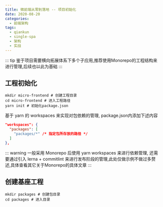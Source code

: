 ```yaml
---
title: 微前端从零到落地 -- 项目初始化
date: 2020-08-20
categories:
  - 前端架构
tags:
  - qiankun
  - single-spa
  - 架构
  - 实战
---
```


::: tip
鉴于项目需要横向拓展体系下多个子应用,推荐使用Monorepo的工程结构来进行管理,后续也以此为基础
:::

## 工程初始化

```shell
mkdir micro-frontend # 创建工程目录
cd micro-frontend # 进入工程路径
yarn init # 初始化package.json
```

基于 yarn 的 workspaces 来实现对包依赖的管理, package.json内添加下述内容

```JSON
"workspaces": {
  "packages": [
    "packages/*" /* 指定包所存放的路径 */
  ]
},
```

::: warning
一般采用 Monorepo 后使用 yarn workspaces 来进行依赖管理, 还需要通过引入 lerna + commitlint 来进行发布阶段的管理,此处仅做示例不做过多赘述,具体查看其它关于Monorepo的具体文章
:::

## 创建基座工程

```shell
mkdir packages # 创建包目录
cd packages # 进入目录

```
